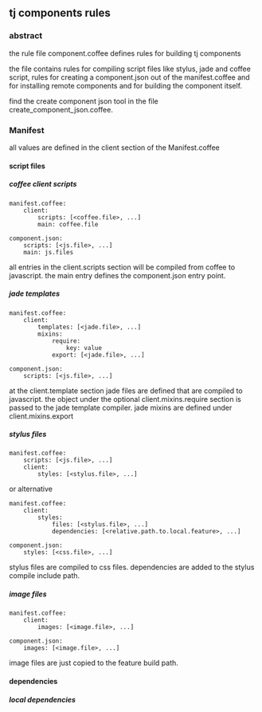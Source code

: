 ## tj components rules

### abstract

the rule file component.coffee defines rules for building tj components

the file contains rules for compiling script files like stylus, jade and coffee script,
rules for creating a component.json out of the manifest.coffee
and for installing remote components and for building the component itself.

find the create component json tool in the file create_component_json.coffee.

### Manifest

all values are defined in the client section of the Manifest.coffee

#### script files

##### coffee client scripts

    manifest.coffee:
        client:
            scripts: [<coffee.file>, ...]
            main: coffee.file

    component.json:
        scripts: [<js.file>, ...]
        main: js.files

all entries in the client.scripts section will be compiled from coffee to javascript.
the main entry defines the component.json entry point.

##### jade templates

    manifest.coffee:
        client:
            templates: [<jade.file>, ...]
            mixins:
                require:
                    key: value
                export: [<jade.file>, ...]

    component.json:
        scripts: [<js.file>, ...]

at the client.template section jade files are defined that are compiled to javascript.
the object under the optional client.mixins.require section is passed to the jade template compiler.
jade mixins are defined under client.mixins.export

##### stylus files

    manifest.coffee:
        scripts: [<js.file>, ...]
        client:
            styles: [<stylus.file>, ...]


or alternative

    manifest.coffee:
        client:
            styles:
                files: [<stylus.file>, ...]
                dependencies: [<relative.path.to.local.feature>, ...]

    component.json:
        styles: [<css.file>, ...]


stylus files are compiled to css files. dependencies are added to the stylus compile include path.

##### image files

    manifest.coffee:
        client:
            images: [<image.file>, ...]

    component.json:
        images: [<image.file>, ...]

image files are just copied to the feature build path.

#### dependencies

##### local dependencies





